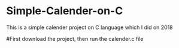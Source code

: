 # Simple-Calender-on-C
This is a simple calender project on C language which I did on 2018

#First download the project, then run the calender.c file
